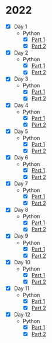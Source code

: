 # 2022

* [x] Day 1
  * Python
    * [x] [Part 1](1/python/1.py)
    * [x] [Part 2](1/python/2.py)
* [x] Day 2
  * Python
    * [x] [Part 1](2/python/1.py)
    * [x] [Part 2](2/python/2.py)
* [x] Day 3
  * Python
    * [x] [Part 1](3/python/1.py)
    * [x] [Part 2](3/python/2.py)
* [x] Day 4
  * Python
    * [x] [Part 1](4/python/1.py)
    * [x] [Part 2](4/python/2.py)
* [x] Day 5
  * Python
    * [x] [Part 1](5/python/1.py)
    * [x] [Part 2](5/python/2.py)
* [x] Day 6
  * Python
    * [x] [Part 1](6/python/1.py)
    * [x] [Part 2](6/python/2.py)
* [x] Day 7
  * Python
    * [x] [Part 1](7/python/1.py)
    * [x] [Part 2](7/python/2.py)
* [x] Day 8
  * Python
    * [x] [Part 1](8/python/1.py)
    * [x] [Part 2](8/python/2.py)
* [x] Day 9
  * Python
    * [x] [Part 1](9/python/1.py)
    * [x] [Part 2](9/python/2.py)
* [x] Day 10
  * Python
    * [x] [Part 1](10/python/1.py)
    * [x] [Part 2](10/python/2.py)
* [x] Day 11
  * Python
    * [x] [Part 1](11/python/1.py)
    * [x] [Part 2](11/python/2.py)
* [x] Day 12
  * Python
    * [x] [Part 1](12/python/1.py)
    * [x] [Part 2](12/python/2.py)
